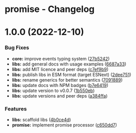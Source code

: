 # promise - Changelog

# 1.0.0 (2022-12-10)

### Bug Fixes

- **core:** improve events typing system ([27b5242](https://github.com/gund/pooley/commit/27b52427ab8a9b958a312f659f576e080d0c60fb))
- **libs:** add general docs with usage examples ([6687a33](https://github.com/gund/pooley/commit/6687a332c026562e9fbadce5643c1ef1b5c5c230))
- **libs:** add MIT licence and peer deps ([c7ef9b9](https://github.com/gund/pooley/commit/c7ef9b94276ba59ec49e8db25e33635d45e37048))
- **libs:** publish libs in ESM format (target ESNext) ([2dee751](https://github.com/gund/pooley/commit/2dee751ee69870177020fc90088b0b8c5ee79431))
- **libs:** rename generics for better semantics ([7091889](https://github.com/gund/pooley/commit/7091889ba95b141dedf6308716061259da00bead))
- **libs:** update docs with NPM badges ([b7e6419](https://github.com/gund/pooley/commit/b7e6419de3003187816c523e4bb62b85479c2d2a))
- **libs:** update version to v0.0.7 ([1b550eb](https://github.com/gund/pooley/commit/1b550ebe810a77640e5dc2c030ef9cc404d5b147))
- **libs:** update versions and peer deps ([a384ffa](https://github.com/gund/pooley/commit/a384ffa33dc84a54d8c3132431249d5c85790279))

### Features

- **libs:** scaffold libs ([4b0ce4d](https://github.com/gund/pooley/commit/4b0ce4d838714d54ba80a0c5bcad1dbfeceaa80a))
- **promise:** implement promise processor ([c650dd7](https://github.com/gund/pooley/commit/c650dd75f2e4d700e0de4e9fad105dc2edc9d5c7))
